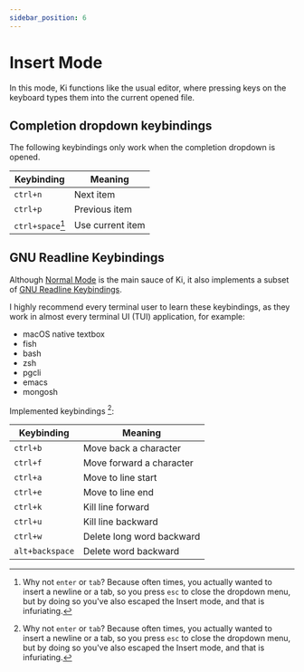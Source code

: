 ```yaml
---
sidebar_position: 6
---
```


# Insert Mode

In this mode, Ki functions like the usual editor, where pressing keys on
the keyboard types them into the current opened file.

## Completion dropdown keybindings

The following keybindings only work when the completion dropdown is opened.

| Keybinding       | Meaning          |
| ---------------- | ---------------- |
| `ctrl+n`         | Next item        |
| `ctrl+p`         | Previous item    |
| `ctrl+space`[^1] | Use current item |

[^1]: Why not `enter` or `tab`? Because often times, you actually wanted to insert a newline or a tab, so you press `esc` to close the dropdown menu, but by doing so you've also escaped the Insert mode, and that is infuriating.

## GNU Readline Keybindings

Although [Normal Mode](../normal-mode/index.md) is the main sauce of Ki, it also
implements a subset of [GNU Readline Keybindings](https://www.gnu.org/software/bash/manual/html_node/Bindable-Readline-Commands.html).

I highly recommend every terminal user to learn these keybindings, as they work
in almost every terminal UI (TUI) application, for example:

- macOS native textbox
- fish
- bash
- zsh
- pgcli
- emacs
- mongosh

Implemented keybindings [^1]:

| Keybinding      | Meaning                   |
| --------------- | ------------------------- |
| `ctrl+b`        | Move back a character     |
| `ctrl+f`        | Move forward a character  |
| `ctrl+a`        | Move to line start        |
| `ctrl+e`        | Move to line end          |
| `ctrl+k`        | Kill line forward         |
| `ctrl+u`        | Kill line backward        |
| `ctrl+w`        | Delete long word backward |
| `alt+backspace` | Delete word backward      |

[^1]: Not every unimplemented keybinding is incompatible/meaningless with/in Ki, but because I do not have time for them, so feel free to submit PR!
